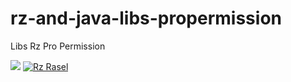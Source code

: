 # rz-and-java-libs-propermission
Libs Rz Pro Permission

[![](https://jitpack.io/v/rzrasel/libsrzpropermission.svg)](https://jitpack.io/#rzrasel/libsrzpropermission)
[![Rz Rasel](https://img.shields.io/badge/Rz%20Rasel-LibsRzProPermission-orange.svg?style=flat)](https://github.com/rzrasel/libsrzpropermission)